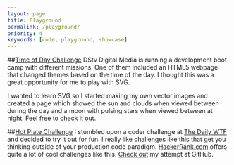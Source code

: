 ```yaml
---
layout: page
title: Playground
permalink: /playground/
priority: 4
keywords: [code, playground, showcase]
---
```


##[Time of Day Challenge](/playground/svg)
DStv Digital Media is running a development boot camp with different missions. One of them included an HTML5 webpage that changed themes based on the time of the day. I thought this was a great opportunity for me to play with SVG.

I wanted to learn SVG so I started making my own vector images and created a page which showed the sun and clouds when viewed between during the day and a moon with pulsing stars when viewed between at night.
Feel free to [check it out](/playground/svg).


##[Hot Plate Challenge](https://github.com/cbillowes/play-hotplate)
I stumbled upon a coder challenge at [The Daily WTF](https://what.thedailywtf.com/t/hot-plate-challenge/48927) and decided to try it out for fun. I really like challenges like this that get you thinking outside of your production code paradigm. [HackerRank.com](https://www.hackerrank.com) offers quite a lot of cool challenges like this.
[Check out](https://github.com/cbillowes/play-hotplate) my attempt at GitHub.
